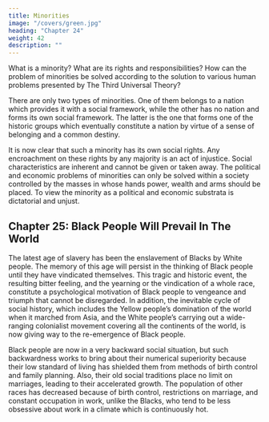 ```yaml
---
title: Minorities
image: "/covers/green.jpg"
heading: "Chapter 24"
weight: 42
description: ""
---
```



What is a minority? What are its rights and responsibilities?
How can the problem of minorities be solved according to the
solution to various human problems presented by The Third
Universal Theory?

There are only two types of minorities. One of them belongs
to a nation which provides it with a social framework, while
the other has no nation and forms its own social framework.
The latter is the one that forms one of the historic groups which
eventually constitute a nation by virtue of a sense of belonging
and a common destiny.

It is now clear that such a minority has its own social rights.
Any encroachment on these rights by any majority is an act of
injustice. Social characteristics are inherent and cannot be given
or taken away. The political and economic problems of minorities can only be solved within a society controlled by the masses
in whose hands power, wealth and arms should be placed. To
view the minority as a political and economic substrata is dictatorial and unjust.



## Chapter 25: Black People Will Prevail In The World

The latest age of slavery has been the enslavement of Blacks
by White people. The memory of this age will persist in the
thinking of Black people until they have vindicated themselves.
This tragic and historic event, the resulting bitter feeling, and
the yearning or the vindication of a whole race, constitute a psychological motivation of Black people to vengeance and triumph
that cannot be disregarded. In addition, the inevitable cycle of
social history, which includes the Yellow people’s domination
of the world when it marched from Asia, and the White people’s carrying out a wide-ranging colonialist movement covering all the continents of the world, is now giving way to the
re-emergence of Black people.

Black people are now in a very backward social situation, but
such backwardness works to bring about their numerical superiority because their low standard of living has shielded them
from methods of birth control and family planning. Also, their
old social traditions place no limit on marriages, leading to their
accelerated growth. The population of other races has decreased
because of birth control, restrictions on marriage, and constant
occupation in work, unlike the Blacks, who tend to be less obsessive about work in a climate which is continuously hot.
